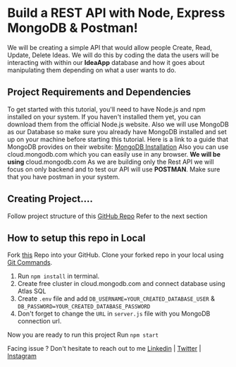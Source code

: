 # Build a REST API with Node, Express MongoDB & Postman!

We will be creating a simple API that would allow people Create, Read, Update, Delete Ideas. We will do this by coding the data the users will be interacting with within our **IdeaApp** database and how it goes about manipulating them depending on what a user wants to do.

## Project Requirements and Dependencies

To get started with this tutorial, you'll need to have Node.js and npm installed on your system. If you haven't installed them yet, you can download them from the official Node.js website.
Also we will use MongoDB as our Database so make sure you already have MongoDB installed and set up on your machine before starting this tutorial. Here is a link to a guide that MongoDB provides on their website: [MongoDB Installation](https://docs.mongodb.com/manual/administration/install-community/)
Also you can use cloud.mongodb.com which you can easily use in any browser.
**We will be using** cloud.mongodb.com
As we are building only the Rest API we will focus on only backend and to test our API will use **POSTMAN**.
Make sure that you have postman in your system.

## Creating Project....

Follow project structure of this [GitHub Repo](https://github.com/AnkanRoychowdhury/RestApi)
Refer to the next section

## How to setup this repo in Local

Fork [this](https://github.com/AnkanRoychowdhury/RestApi) Repo into your GitHub.
Clone your forked repo in your local using [Git Commands](https://education.github.com/git-cheat-sheet-education.pdf).
 1. Run `npm install` in terminal.
 2. Create free cluster in cloud.mongodb.com and connect database using Atlas SQL
 3. Create `.env` file and add `DB_USERNAME=YOUR_CREATED_DATABASE_USER` & `DB_PASSWORD=YOUR_CREATED_DATABASE_PASSWORD`
 4. Don't forget to change the `URL` in `server.js` file with you MongoDB connection url.

Now you are ready to run this project
Run `npm start`

Facing issue ? Don't hesitate to reach out to me [Linkedin](https://www.linkedin.com/in/ankanroychowdhury/)  | [Twitter](https://twitter.com/ankan_exe)  | [Instagram](https://www.instagram.com/ankan_roychowdhury_/)